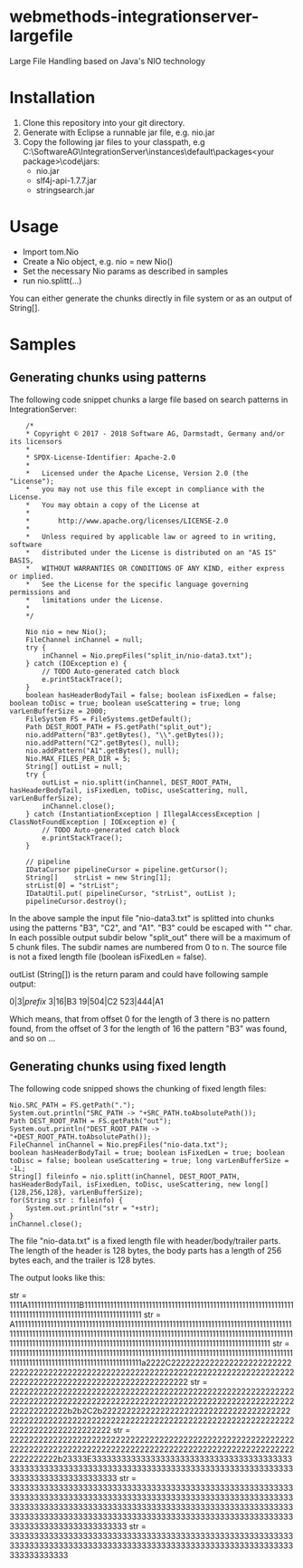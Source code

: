 # webmethods-integrationserver-largefile
Large File Handling based on Java's NIO technology

# Installation
1) Clone this repository into your git directory.
2) Generate with Eclipse a runnable jar file, e.g. nio.jar
3) Copy the following jar files to your classpath, e.g C:\SoftwareAG\IntegrationServer\instances\default\packages\<your package>\code\jars:
	- nio.jar
	- slf4j-api-1.7.7.jar
	- stringsearch.jar
	
# Usage

- Import tom.Nio
- Create a Nio object, e.g. nio = new Nio()
- Set the necessary Nio params as described in samples
- run nio.splitt(...)

You can either generate the chunks directly in file system or as an output of String[].

# Samples

## Generating chunks using patterns

The following code snippet chunks a large file based on search patterns in IntegrationServer:

		/*
		* Copyright © 2017 - 2018 Software AG, Darmstadt, Germany and/or its licensors
		*
		* SPDX-License-Identifier: Apache-2.0
		*
		*   Licensed under the Apache License, Version 2.0 (the "License");
		*   you may not use this file except in compliance with the License.
		*   You may obtain a copy of the License at
		*
		*       http://www.apache.org/licenses/LICENSE-2.0
		*
		*   Unless required by applicable law or agreed to in writing, software
		*   distributed under the License is distributed on an "AS IS" BASIS,
		*   WITHOUT WARRANTIES OR CONDITIONS OF ANY KIND, either express or implied.
		*   See the License for the specific language governing permissions and
		*   limitations under the License.                                                            
		*
		*/

		Nio nio = new Nio();
		FileChannel inChannel = null;
		try {
			inChannel = Nio.prepFiles("split_in/nio-data3.txt");
		} catch (IOException e) {
			// TODO Auto-generated catch block
			e.printStackTrace();
		}
		boolean hasHeaderBodyTail = false; boolean isFixedLen = false; boolean toDisc = true; boolean useScattering = true; long varLenBufferSize = 2000;
		FileSystem FS = FileSystems.getDefault();
		Path DEST_ROOT_PATH = FS.getPath("split_out");
		nio.addPattern("B3".getBytes(), "\\".getBytes());
		nio.addPattern("C2".getBytes(), null);
		nio.addPattern("A1".getBytes(), null);
		Nio.MAX_FILES_PER_DIR = 5;
		String[] outList = null;
		try {
			outList = nio.splitt(inChannel, DEST_ROOT_PATH, hasHeaderBodyTail, isFixedLen, toDisc, useScattering, null, varLenBufferSize);
			inChannel.close();
		} catch (InstantiationException | IllegalAccessException | ClassNotFoundException | IOException e) {
			// TODO Auto-generated catch block
			e.printStackTrace();
		}
		
		// pipeline
		IDataCursor pipelineCursor = pipeline.getCursor();
		String[]	strList = new String[1];
		strList[0] = "strList";
		IDataUtil.put( pipelineCursor, "strList", outList );
		pipelineCursor.destroy();
		
In the above sample the input file "nio-data3.txt" is splitted into chunks using the patterns "B3", "C2", and "A1". "B3" could be escaped with "\" char. In each possible output subdir below "split_out" there will be a maximum of 5 chunk files. The subdir names are numbered from 0 to n. The source file is not a fixed length file (boolean isFixedLen = false).

outList (String[]) is the return param and could have following sample output:

0|3|_prefix_
3|16|B3
19|504|C2
523|444|A1

Which means, that from offset 0 for the length of 3 there is no pattern found, from the offset of 3 for the length of 16 the pattern "B3" was found, and so on ... 
		
## Generating chunks using fixed length

The following code snipped shows the chunking of fixed length files:

	Nio.SRC_PATH = FS.getPath(".");
	System.out.println("SRC_PATH -> "+SRC_PATH.toAbsolutePath());
	Path DEST_ROOT_PATH = FS.getPath("out");
	System.out.println("DEST_ROOT_PATH -> "+DEST_ROOT_PATH.toAbsolutePath());
	FileChannel inChannel = Nio.prepFiles("nio-data.txt");
	boolean hasHeaderBodyTail = true; boolean isFixedLen = true; boolean toDisc = false; boolean useScattering = true; long varLenBufferSize = -1L;
	String[] fileinfo = nio.splitt(inChannel, DEST_ROOT_PATH, hasHeaderBodyTail, isFixedLen, toDisc, useScattering, new long[]{128,256,128}, varLenBufferSize);
	for(String str : fileinfo) {
		System.out.println("str = "+str);
	}
	inChannel.close();

The file "nio-data.txt" is a fixed length file with header/body/trailer parts. The length of the header is 128 bytes, the body parts has a length of 256 bytes each, and the trailer is 128 bytes.

The output looks like this:

str = 1111A1111111111111111B1111111111111111111111111111111111111111111111111111111111111111111111111111111111111111111111111111111111
str = A111111111111111111111111111111111111111111111111111111111111111111111111111111111111111111111111111111111111111111111111111111111111111111111111111111111111111111111111111111111111111111111111111111111111111111111111111111111111111111111111111111111111111
str = 111111111111111111111111111111111111111111111111111111111111111111111111111111111111111111111111111111111111111111111111111111111a2222C2222222222222222222222222222222222222222222222222222222222222222222222222222222222222222222222222222222222222222222222222
str = 2222222222222222222222222222222222222222222222222222222222222222222222222222222222222222222222222222222222222222222222222222222222b2b2C2b22222222222222222222222222222222222222222222222222222222222222222222222222222222222222222222222222222222222222222222222
str = 22222222222222222222222222222222222222222222222222222222222222222222222222222222222222222222222222222222222222222222222222222222b23333E3333333333333333333333333333333333333333333333333333333333333333333333333333333333333333333333333333333333333333333333333
str = 3333333333333333333333333333333333333333333333333333333333333333333333333333333333333333333333333333333333333333333333333333333333333333333333333333333333333333333333333333333333333333333333333333333333333333333333333333333333333333333333333333333333333333
str = 33333333333333333333333333333333333333333333333333333333333333333333333333333333333333333333333333333333333333333333333333333333



